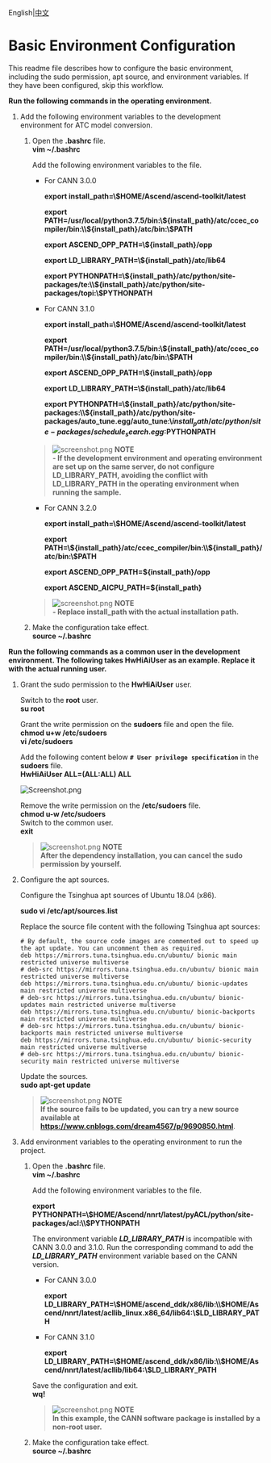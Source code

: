 English|[中文](README_300_CN.md)

# Basic Environment Configuration  
This readme file describes how to configure the basic environment, including the sudo permission, apt source, and environment variables. If they have been configured, skip this workflow.  

 **Run the following commands in the operating environment.** 

1. Add the following environment variables to the development environment for ATC model conversion. 

    1. Open the **.bashrc** file.  
        **vim ~/.bashrc** 

        Add the following environment variables to the file.  
        - For CANN 3.0.0 

            **export install_path=\\$HOME/Ascend/ascend-toolkit/latest**
    
            **export PATH=/usr/local/python3.7.5/bin:\\${install_path}/atc/ccec_compiler/bin:\\${install_path}/atc/bin:\\$PATH**  
    
            **export ASCEND_OPP_PATH=\\${install_path}/opp**  
   
            **export LD_LIBRARY_PATH=\\${install_path}/atc/lib64**  

            **export PYTHONPATH=\\${install_path}/atc/python/site-packages/te:\\${install_path}/atc/python/site-packages/topi:\\$PYTHONPATH**   
            
    
        - For CANN 3.1.0 

            **export install_path=\\$HOME/Ascend/ascend-toolkit/latest**
    
            **export PATH=/usr/local/python3.7.5/bin:\\${install_path}/atc/ccec_compiler/bin:\\${install_path}/atc/bin:\\$PATH**  
    
            **export ASCEND_OPP_PATH=\\${install_path}/opp**  
   
            **export LD_LIBRARY_PATH=\\${install_path}/atc/lib64**  
          
            **export PYTHONPATH=\\${install_path}/atc/python/site-packages:\\${install_path}/atc/python/site-packages/auto_tune.egg/auto_tune:\\${install_path}/atc/python/site-packages/schedule_search.egg:$PYTHONPATH**  
        >![](https://images.gitee.com/uploads/images/2020/1130/162342_1d7d35d7_7401379.png "screenshot.png") **NOTE**  
        >**- If the development environment and operating environment are set up on the same server, do not configure LD_LIBRARY_PATH, avoiding the conflict with LD_LIBRARY_PATH in the operating environment when running the sample.** 

        - For CANN 3.2.0  

            **export install_path=\\$HOME/Ascend/ascend-toolkit/latest** 

            **export PATH=\\${install_path}/atc/ccec_compiler/bin:\\${install_path}/atc/bin:\\$PATH**  

            **export ASCEND_OPP_PATH=\${install_path}/opp**  

            **export ASCEND_AICPU_PATH=\${install_path}** 

        >![](https://images.gitee.com/uploads/images/2020/1130/162342_1d7d35d7_7401379.png "screenshot.png") **NOTE**  
        >**- Replace install_path with the actual installation path.**  

    2. Make the configuration take effect.   
        **source ~/.bashrc**  



 **Run the following commands as a common user in the development environment. The following takes **HwHiAiUser** as an example. Replace it with the actual running user.** 


1. Grant the sudo permission to the **HwHiAiUser** user.


    Switch to the **root** user.  
     **su root** 

    Grant the write permission on the **sudoers** file and open the file.  
     **chmod u+w /etc/sudoers**   
     **vi /etc/sudoers** 

    Add the following content below **`# User privilege specification`** in the **sudoers** file.  
     **HwHiAiUser ALL=(ALL:ALL) ALL** 

    ![](https://images.gitee.com/uploads/images/2020/1128/144046_7c02d0d0_7401379.png "Screenshot.png")

    Remove the write permission on the **/etc/sudoers** file.  
     **chmod u-w /etc/sudoers**    
    Switch to the common user.  
     **exit**  
    >![](https://images.gitee.com/uploads/images/2020/1130/162342_1d7d35d7_7401379.png "screenshot.png") **NOTE**  
    >**After the dependency installation, you can cancel the sudo permission by yourself.**

2. Configure the apt sources.  

    Configure the Tsinghua apt sources of Ubuntu 18.04 (x86).

    **sudo vi /etc/apt/sources.list** 

    Replace the source file content with the following Tsinghua apt sources:

    ```
    # By default, the source code images are commented out to speed up the apt update. You can uncomment them as required.
    deb https://mirrors.tuna.tsinghua.edu.cn/ubuntu/ bionic main restricted universe multiverse
    # deb-src https://mirrors.tuna.tsinghua.edu.cn/ubuntu/ bionic main restricted universe multiverse
    deb https://mirrors.tuna.tsinghua.edu.cn/ubuntu/ bionic-updates main restricted universe multiverse
    # deb-src https://mirrors.tuna.tsinghua.edu.cn/ubuntu/ bionic-updates main restricted universe multiverse
    deb https://mirrors.tuna.tsinghua.edu.cn/ubuntu/ bionic-backports main restricted universe multiverse
    # deb-src https://mirrors.tuna.tsinghua.edu.cn/ubuntu/ bionic-backports main restricted universe multiverse
    deb https://mirrors.tuna.tsinghua.edu.cn/ubuntu/ bionic-security main restricted universe multiverse
    # deb-src https://mirrors.tuna.tsinghua.edu.cn/ubuntu/ bionic-security main restricted universe multiverse
    ```
    Update the sources.   
    **sudo apt-get update** 
    >![](https://images.gitee.com/uploads/images/2020/1130/162342_1d7d35d7_7401379.png "screenshot.png") **NOTE**  
    >**If the source fails to be updated, you can try a new source available at https://www.cnblogs.com/dream4567/p/9690850.html**. 

3. Add environment variables to the operating environment to run the project.
    1. Open the **.bashrc** file.  
        **vim ~/.bashrc** 

        Add the following environment variables to the file.  

        **export PYTHONPATH=\\$HOME/Ascend/nnrt/latest/pyACL/python/site-packages/acl:\\$PYTHONPATH**  

        The environment variable ***LD_LIBRARY_PATH*** is incompatible with CANN 3.0.0 and 3.1.0. Run the corresponding command to add the ***LD_LIBRARY_PATH*** environment variable based on the CANN version.
        - For CANN 3.0.0

            **export LD_LIBRARY_PATH=\\$HOME/ascend_ddk/x86/lib:\\$HOME/Ascend/nnrt/latest/acllib_linux.x86_64/lib64:\\$LD_LIBRARY_PATH**

        - For CANN 3.1.0

            **export LD_LIBRARY_PATH=\\$HOME/ascend_ddk/x86/lib:\\$HOME/Ascend/nnrt/latest/acllib/lib64:\\$LD_LIBRARY_PATH**

        Save the configuration and exit.  
        **wq!** 
        >![](https://images.gitee.com/uploads/images/2020/1130/162342_1d7d35d7_7401379.png "screenshot.png") **NOTE**  
        >**In this example, the CANN software package is installed by a non-root user.**             

     2. Make the configuration take effect.  
        **source ~/.bashrc**

